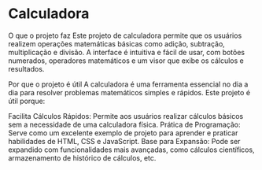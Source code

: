# Calculadora
O que o projeto faz
Este projeto de calculadora permite que os usuários realizem operações matemáticas básicas como adição, subtração, multiplicação e divisão. A interface é intuitiva e fácil de usar, com botões numerados, operadores matemáticos e um visor que exibe os cálculos e resultados.

Por que o projeto é útil
A calculadora é uma ferramenta essencial no dia a dia para resolver problemas matemáticos simples e rápidos. Este projeto é útil porque:

Facilita Cálculos Rápidos: Permite aos usuários realizar cálculos básicos sem a necessidade de uma calculadora física.
Prática de Programação: Serve como um excelente exemplo de projeto para aprender e praticar habilidades de HTML, CSS e JavaScript.
Base para Expansão: Pode ser expandido com funcionalidades mais avançadas, como cálculos científicos, armazenamento de histórico de cálculos, etc.
